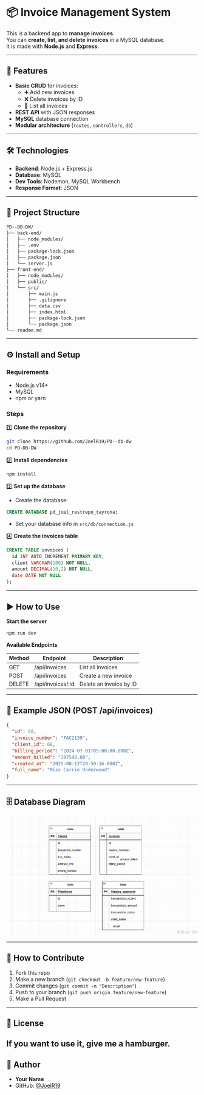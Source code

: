 # 📦 Invoice Management System

This is a backend app to **manage invoices**.  
You can **create, list, and delete invoices** in a MySQL database.  
It is made with **Node.js** and **Express**.

---

## 🚀 Features

- **Basic CRUD** for invoices:
  - ➕ Add new invoices
  - ❌ Delete invoices by ID
  - 📄 List all invoices
- **REST API** with JSON responses
- **MySQL** database connection
- **Modular architecture** (`routes`, `controllers`, `db`)

---

## 🛠 Technologies

- **Backend**: Node.js + Express.js
- **Database**: MySQL
- **Dev Tools**: Nodemon, MySQL Workbench
- **Response Format**: JSON

---

## 📂 Project Structure

```
PD--DB-DW/
├── back-end/
│   ├── node_modules/
│   ├── .env
│   ├── package-lock.json
│   ├── package.json
│   └── server.js
├── front-end/
│   ├── node_modules/
│   ├── public/
│   └── src/
│       ├── main.js
│       ├── .gitignore
│       ├── data.csv
│       ├── index.html
│       ├── package-lock.json
│       └── package.json
└── readme.md
```

---

## ⚙ Install and Setup

### Requirements

- Node.js v14+
- MySQL
- npm or yarn

### Steps

1️⃣ **Clone the repository**

```bash
git clone https://github.com/JoelR19/PD--db-dw
cd PD-DB-DW
```

2️⃣ **Install dependencies**

```bash
npm install
```

3️⃣ **Set up the database**

- Create the database:

```sql
CREATE DATABASE pd_joel_restrepo_tayrona;
```

- Set your database info in `src/db/connection.js`

4️⃣ **Create the invoices table**

```sql
CREATE TABLE invoices (
  id INT AUTO_INCREMENT PRIMARY KEY,
  client VARCHAR(100) NOT NULL,
  amount DECIMAL(10,2) NOT NULL,
  date DATE NOT NULL
);
```

---

## ▶ How to Use

**Start the server**

```bash
npm run dev
```

**Available Endpoints**

| Method | Endpoint          | Description             |
| ------ | ----------------- | ----------------------- |
| GET    | /api/invoices     | List all invoices       |
| POST   | /api/invoices     | Create a new invoice    |
| DELETE | /api/invoices/:id | Delete an invoice by ID |

---

## 📌 Example JSON (POST /api/invoices)

```json
{
  "id": 68,
  "invoice_number": "FAC2139",
  "client_id": 68,
  "billing_period": "2024-07-01T05:00:00.000Z",
  "amount_billed": "197548.00",
  "created_at": "2025-08-12T20:50:16.000Z",
  "full_name": "Miss Carrie Underwood"
}
```

---

## 🗄 Database Diagram

![Database Diagram](./PD-M4.png)

---

## 🤝 How to Contribute

1. Fork this repo
2. Make a new branch (`git checkout -b feature/new-feature`)
3. Commit changes (`git commit -m "Description"`)
4. Push to your branch (`git push origin feature/new-feature`)
5. Make a Pull Request

---

## 📄 License

## If you want to use it, give me a hamburger.

## 👤 Author

- **Your Name**
- GitHub: [@JoelR19](https://github.com/JoelR19)

